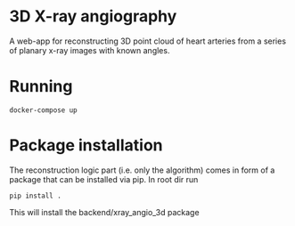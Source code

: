 # 3D X-ray angiography
A web-app for reconstructing 3D point cloud
of heart arteries from a series of planary x-ray images with known angles. 

# Running
```
docker-compose up
```

# Package installation
The reconstruction logic part (i.e. only the algorithm) comes in form of a package
that can be installed via pip. In root dir run
```
pip install .
```
This will install the backend/xray_angio_3d package
